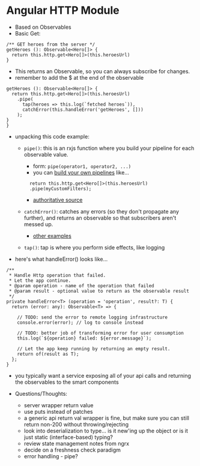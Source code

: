 Angular HTTP Module
============================

- Based on Observables
- Basic Get:

```(typescript)
/** GET heroes from the server */
getHeroes (): Observable<Hero[]> {
  return this.http.get<Hero[]>(this.heroesUrl)
}
```

- This returns an Observable, so you can always subscribe for changes.
- remember to add the $ at the end of the observable

```(typescript)
getHeroes (): Observable<Hero[]> {
  return this.http.get<Hero[]>(this.heroesUrl)
    .pipe(
      tap(heroes => this.log(`fetched heroes`)),
      catchError(this.handleError('getHeroes', []))
    );
}
}
```
- unpacking this code example:
  - `pipe()`: this is an rxjs function where you build your pipeline for each observable value.
    - form: `pipe(operator1, operator2, ...)`
    - you can [build your own pipelines](https://blog.hackages.io/rxjs-5-5-piping-all-the-things-9d469d1b3f44) like...

    ```(typescript)
      return this.http.get<Hero[]>(this.heroesUrl)
      .pipe(myCustomFilters);
    ```

    - [authoritative source](https://github.com/ReactiveX/rxjs/blob/master/doc/pipeable-operators.md)

  - `catchError()`: catches any errors (so they don't propagate any further), and returns an observable so that subscribers aren't messed up.
    - [other examples](https://www.learnrxjs.io/operators/error_handling/catch.html)
  - `tap()`: tap is where you perform side effects, like logging

- here's what handleError() looks like...

```(typescript)
/**
 * Handle Http operation that failed.
 * Let the app continue.
 * @param operation - name of the operation that failed
 * @param result - optional value to return as the observable result
 */
private handleError<T> (operation = 'operation', result?: T) {
  return (error: any): Observable<T> => {

    // TODO: send the error to remote logging infrastructure
    console.error(error); // log to console instead

    // TODO: better job of transforming error for user consumption
    this.log(`${operation} failed: ${error.message}`);

    // Let the app keep running by returning an empty result.
    return of(result as T);
  };
}
```

- you typically want a service exposing all of your api calls and returning the observables to the smart components


- Questions/Thoughts: 
  - server wrapper return value
  - use puts instead of patches
  - a generic api return val wrapper is fine, but make sure you can still return non-200 without throwing/rejecting
  - look into deserialization to type... is it new'ing up the object or is it just static (interface-based) typing?
  - review state management notes from ngrx 
  - decide on a freshness check paradigm
  - error handling - pipe?